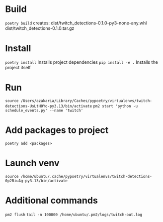 # Build
`poetry build`
creates:
dist/twitch_detections-0.1.0-py3-none-any.whl
dist/twitch_detections-0.1.0.tar.gz

# Install
`poetry install` Installs project dependencies
`pip install -e .` Installs the project itself

# Run
`source /Users/azakaria/Library/Caches/pypoetry/virtualenvs/twitch-detections-UsLtH0Yo-py3.13/bin/activate`
`pm2 start 'python -u schedule_events.py' --name 'twitch'`

# Add packages to project
`poetry add <packages>`

# Launch venv
`source /home/ubuntu/.cache/pypoetry/virtualenvs/twitch-detections-0p2BiuAg-py3.13/bin/activate`

# Additional commands
`pm2 flush`
`tail -n 100000 /home/ubuntu/.pm2/logs/twitch-out.log`
